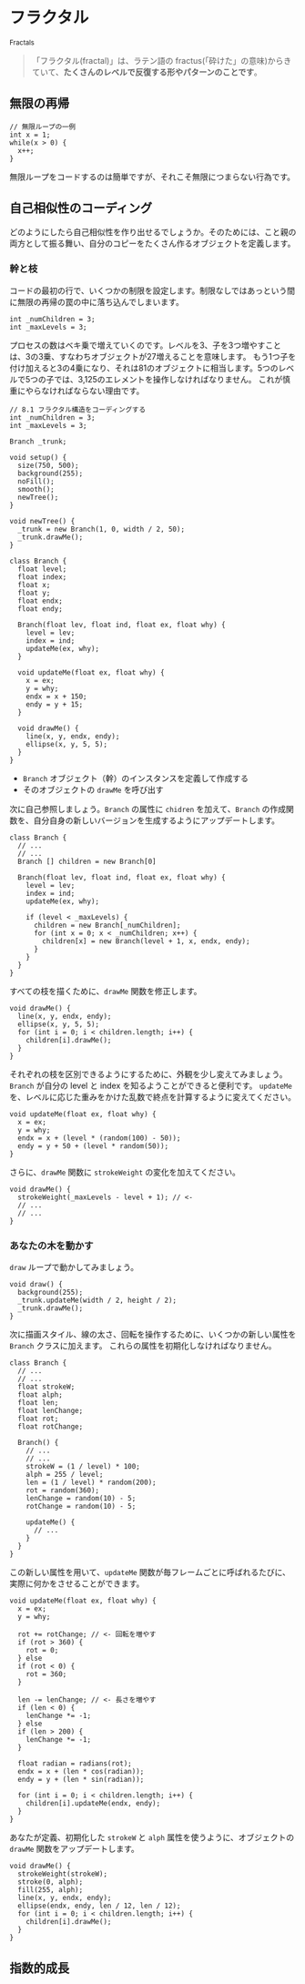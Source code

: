 # フラクタル
<sup>Fractals</sup>

> 「フラクタル(fractal)」は、ラテン語の fractus(「砕けた」の意味)からきていて、__たくさんのレベルで反復する形やパターンのことです__。

## 無限の再帰

```processing
// 無限ループの一例
int x = 1;
while(x > 0) {
  x++;
}
```

無限ループをコードするのは簡単ですが、それこそ無限につまらない行為です。

## 自己相似性のコーディング
どのようにしたら自己相似性を作り出せるでしょうか。そのためには、こと親の両方として振る舞い、自分のコピーをたくさん作るオブジェクトを定義します。

### 幹と枝
コードの最初の行で、いくつかの制限を設定します。制限なしではあっという間に無限の再帰の罠の中に落ち込んでしまいます。

```processing
int _numChildren = 3;
int _maxLevels = 3;
```

プロセスの数はベキ乗で増えていくのです。レベルを3、子を3つ増やすことは、3の3乗、すなわちオブジェクトが27増えることを意味します。
もう1つ子を付け加えると3の4乗になり、それは81のオブジェクトに相当します。5つのレベルで5つの子では、3,125のエレメントを操作しなければなりません。
これが慎重にやらなければならない理由です。

```processing
// 8.1 フラクタル構造をコーディングする
int _numChildren = 3;
int _maxLevels = 3;

Branch _trunk;

void setup() {
  size(750, 500);
  background(255);
  noFill();
  smooth();
  newTree();
}

void newTree() {
  _trunk = new Branch(1, 0, width / 2, 50);
  _trunk.drawMe();
}

class Branch {
  float level;
  float index;
  float x;
  float y;
  float endx;
  float endy;
  
  Branch(float lev, float ind, float ex, float why) {
    level = lev;
    index = ind;
    updateMe(ex, why);
  }
  
  void updateMe(float ex, float why) {
    x = ex;
    y = why;
    endx = x + 150;
    endy = y + 15;
  }
  
  void drawMe() {
    line(x, y, endx, endy);
    ellipse(x, y, 5, 5);
  }
}
```

- `Branch` オブジェクト（幹）のインスタンスを定義して作成する
- そのオブジェクトの `drawMe` を呼び出す

次に自己参照しましょう。`Branch` の属性に `chidren` を加えて、`Branch` の作成関数を、自分自身の新しいバージョンを生成するようにアップデートします。
```processing
class Branch {
  // ...
  // ...
  Branch [] children = new Branch[0]
  
  Branch(float lev, float ind, float ex, float why) {
    level = lev;
    index = ind;
    updateMe(ex, why);
    
    if (level < _maxLevels) {
      children = new Branch[_numChildren];
      for (int x = 0; x < _numChildren; x++) {
        children[x] = new Branch(level + 1, x, endx, endy);
      }
    }
  }
}
```

すべての枝を描くために、`drawMe` 関数を修正します。
```processing
void drawMe() {
  line(x, y, endx, endy);
  ellipse(x, y, 5, 5);
  for (int i = 0; i < children.length; i++) {
    children[i].drawMe();
  }
}
```

それぞれの枝を区別できるようにするために、外観を少し変えてみましょう。
`Branch` が自分の level と index を知るようことができると便利です。
`updateMe` を、レベルに応じた重みをかけた乱数で終点を計算するように変えてください。

```processing
void updateMe(float ex, float why) {
  x = ex;
  y = why;
  endx = x + (level * (random(100) - 50));
  endy = y + 50 + (level * random(50));
}
```

さらに、`drawMe` 関数に `strokeWeight` の変化を加えてください。

```processing
void drawMe() {
  strokeWeight(_maxLevels - level + 1); // <-
  // ...
  // ...
}
```

### あなたの木を動かす

`draw` ループで動かしてみましょう。

```processing
void draw() {
  background(255);
  _trunk.updateMe(width / 2, height / 2);
  _trunk.drawMe();
}
```

次に描画スタイル、線の太さ、回転を操作するために、いくつかの新しい属性を `Branch` クラスに加えます。
これらの属性を初期化しなければなりません。

```processing
class Branch {
  // ...
  // ...
  float strokeW;
  float alph;
  float len;
  float lenChange;
  float rot;
  float rotChange;

  Branch() {
    // ...
    // ...
    strokeW = (1 / level) * 100;
    alph = 255 / level;
    len = (1 / level) * random(200);
    rot = random(360);
    lenChange = random(10) - 5;
    rotChange = random(10) - 5;
    
    updateMe() {
      // ...
    }
  }
}
```

この新しい属性を用いて、`updateMe` 関数が毎フレームごとに呼ばれるたびに、実際に何かをさせることができます。

```processing
void updateMe(float ex, float why) {
  x = ex;
  y = why;
  
  rot += rotChange; // <- 回転を増やす
  if (rot > 360) {
    rot = 0;
  } else 
  if (rot < 0) {
    rot = 360;
  }
  
  len -= lenChange; // <- 長さを増やす
  if (len < 0) {
    lenChange *= -1;
  } else
  if (len > 200) {
    lenChange *= -1;
  }
  
  float radian = radians(rot);
  endx = x + (len * cos(radian));
  endy = y + (len * sin(radian));
  
  for (int i = 0; i < children.length; i++) {
    children[i].updateMe(endx, endy);
  }
}
```

あなたが定義、初期化した `strokeW` と `alph` 属性を使うように、オブジェクトの `drawMe` 関数をアップデートします。

```processing
void drawMe() {
  strokeWeight(strokeW);
  stroke(0, alph);
  fill(255, alph);
  line(x, y, endx, endy);
  ellipse(endx, endy, len / 12, len / 12);
  for (int i = 0; i < children.length; i++) {
    children[i].drawMe();
  }
}
```

## 指数的成長

